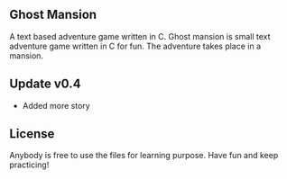 ## Ghost Mansion
A text based adventure game written in C.
Ghost mansion is small text adventure game written in C for fun. 
The adventure takes place in a mansion.


## Update v0.4

* Added more story

## License

Anybody is free to use the files for learning purpose.
Have fun and keep practicing!
